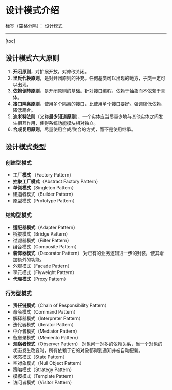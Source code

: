 # 设计模式介绍

标签（空格分隔）： 设计模式

---

[toc]

## 设计模式六大原则

1. **开闭原则**，对扩展开放，对修改关闭。
2. **里氏代换原则**，是对开闭原则的补充。任何基类可以出现的地方，子类一定可以出现。
3. **依赖倒转原则**，是开闭原则的基础。针对接口编程，依赖于抽象而不依赖于具体。
4. **接口隔离原则**，使用多个隔离的接口，比使用单个接口要好。强调降低依赖，降低耦合。
5. **迪米特法则**（又称**最少知道原则**），一个实体应当尽量少地与其他实体之间发生相互作用，使得系统功能模块相对独立。
6. **合成复用原则**，尽量使用合成/聚合的方式，而不是使用继承。

## 设计模式类型

### 创建型模式

- **工厂模式** （Factory Pattern）
- **抽象工厂模式**（Abstract Factory Pattern）
- **单例模式**（Singleton Pattern）
- 建造者模式（Builder Pattern）
- 原型模式（Prototype Pattern）

### 结构型模式

- **适配器模式**（Adapter Pattern）
- 桥接模式（Bridge Pattern）
- 过滤器模式（Filter Pattern）
- 组合模式（Composite Pattern）
- **装饰器模式**（Decorator Pattern）
    对已有的业务逻辑进⼀步的封装，使其增加额外的功能。
- 外观模式（Facade Pattern）
- 享元模式（Flyweight Pattern）
- **代理模式**（Proxy Pattern）

### 行为型模式

- **责任链模式**（Chain of Responsibility Pattern）
- 命令模式（Command Pattern）
- 解释器模式（Interpreter Pattern）
- 迭代器模式（Iterator Pattern）
- 中介者模式（Mediator Pattern）
- 备忘录模式（Memento Pattern）
- **观察者模式**（Observer Pattern）
    对象间⼀对多的依赖关系，当⼀个对象的状态发⽣改变时，所有依赖于它的对象都得到通知并被⾃动更新。
- 状态模式（State Pattern）
- 空对象模式（Null Object Pattern）
- 策略模式（Strategy Pattern）
- 模板模式（Template Pattern）
- 访问者模式（Visitor Pattern）
